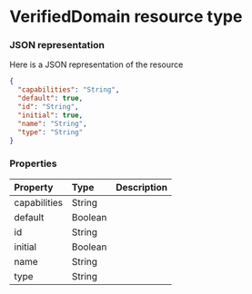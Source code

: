 # VerifiedDomain resource type



### JSON representation

Here is a JSON representation of the resource

<!-- {
  "blockType": "resource",
  "optionalProperties": [

  ],
  "@odata.type": "microsoft.graph.VerifiedDomain"
}-->

```json
{
  "capabilities": "String",
  "default": true,
  "id": "String",
  "initial": true,
  "name": "String",
  "type": "String"
}

```
### Properties
| Property	   | Type	|Description|
|:---------------|:--------|:----------|
|capabilities|String||
|default|Boolean||
|id|String||
|initial|Boolean||
|name|String||
|type|String||

<!-- uuid: d6f7c803-0099-441f-96cb-e8398843fee6
2015-10-16 10:08:08 UTC -->
<!-- {
  "type": "#page.annotation",
  "description": "VerifiedDomain resource",
  "keywords": "",
  "section": "documentation",
  "tocPath": ""
}-->